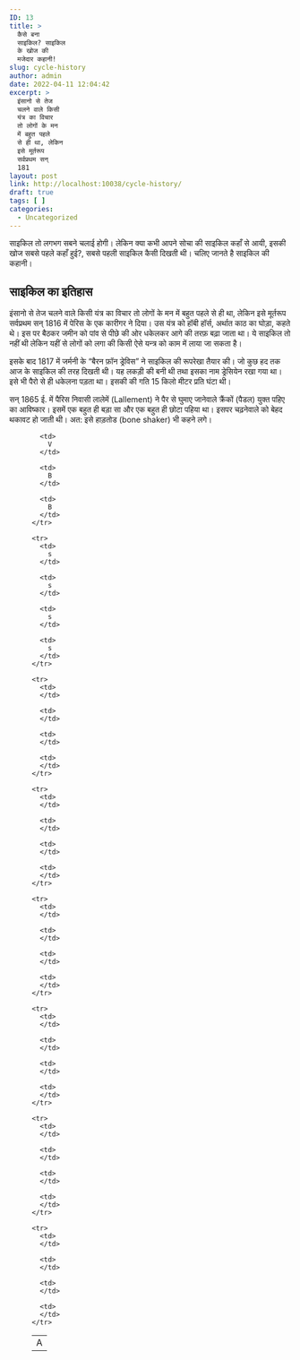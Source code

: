 ```yaml
---
ID: 13
title: >
  कैसे बना
  साइकिल? साइकिल
  के खोज की
  मजेदार कहानी!
slug: cycle-history
author: admin
date: 2022-04-11 12:04:42
excerpt: >
  इंसानो से तेज
  चलने वाले किसी
  यंत्र का विचार
  तो लोगों के मन
  में बहुत पहले
  से ही था, लेकिन
  इसे मूर्तरूप
  सर्वप्रथम सन्
  181
layout: post
link: http://localhost:10038/cycle-history/
draft: true
tags: [ ]
categories:
  - Uncategorized
---
```

<!-- wp:paragraph -->

साइकिल तो लगभग सबने चलाई होगी। लेकिन क्या कभी आपने सोचा की साइकिल कहाँ से आयी, इसकी खोज सबसे पहले कहाँ हुई?, सबसे पहली साइकिल कैसी दिखती थी। चलिए जानते है साइकिल की कहानी।

<!-- /wp:paragraph -->

<!-- wp:heading -->

## साइकिल का इतिहास

<!-- /wp:heading -->

<!-- wp:paragraph -->

इंसानो से तेज चलने वाले किसी यंत्र का विचार तो लोगों के मन में बहुत पहले से ही था, लेकिन इसे मूर्तरूप सर्वप्रथम सन् 1816 में पेरिस के एक कारीगर ने दिया। उस यंत्र को हॉबी हॉर्स, अर्थात काठ का घोड़ा, कहते थे। इस पर बैठकर जमीन को पांव से पीछे की ओर धकेलकर आगे की तरफ़ बढ़ा जाता था। ये साइकिल तो नहीं थी लेकिन यहीं से लोगों को लगा की किसी ऐसे यन्त्र को काम में लाया जा सकता है।

<!-- /wp:paragraph -->

<!-- wp:paragraph -->

इसके बाद 1817 में जर्मनी के “बैरन फ़ॉन ड्रेविस” ने साइकिल की रूपरेखा तैयार की। जो कुछ हद तक आज के साइकिल की तरह दिखती थी। यह लकड़ी की बनी थी तथा इसका नाम ड्रेसियेन रखा गया था। इसे भी पैरो से ही धकेलना पड़ता था। इसकी की गति 15 किलो मीटर प्रति घंटा थी।

<!-- /wp:paragraph -->

<!-- wp:paragraph -->

सन् 1865 ई. में पैरिस निवासी लालेमें (Lallement) ने पैर से घुमाए जानेवाले क्रैंकों (पैडल) युक्त पहिए का आविष्कार। इसमें एक बहुत ही बड़ा सा और एक बहुत ही छोटा पहिया था। इसपर चढ़नेवाले को बेहद थकावट हो जाती थी। अत: इसे हाड़तोड (bone shaker) भी कहने लगे।

<!-- /wp:paragraph -->

<!-- wp:paragraph -->



<!-- /wp:paragraph -->

<!-- wp:table {"className":"is-style-stripes"} --><figure class="wp-block-table is-style-stripes">

<table>
  <tbody>
    <tr>
      <td>
        A
      </td>
      
      <td>
        V
      </td>
      
      <td>
        B
      </td>
      
      <td>
        B
      </td>
    </tr>
    
    <tr>
      <td>
        s
      </td>
      
      <td>
        s
      </td>
      
      <td>
        s
      </td>
      
      <td>
        s
      </td>
    </tr>
    
    <tr>
      <td>
      </td>
      
      <td>
      </td>
      
      <td>
      </td>
      
      <td>
      </td>
    </tr>
    
    <tr>
      <td>
      </td>
      
      <td>
      </td>
      
      <td>
      </td>
      
      <td>
      </td>
    </tr>
    
    <tr>
      <td>
      </td>
      
      <td>
      </td>
      
      <td>
      </td>
      
      <td>
      </td>
    </tr>
    
    <tr>
      <td>
      </td>
      
      <td>
      </td>
      
      <td>
      </td>
      
      <td>
      </td>
    </tr>
    
    <tr>
      <td>
      </td>
      
      <td>
      </td>
      
      <td>
      </td>
      
      <td>
      </td>
    </tr>
    
    <tr>
      <td>
      </td>
      
      <td>
      </td>
      
      <td>
      </td>
      
      <td>
      </td>
    </tr>
  </tbody>
</table></figure> 

<!-- /wp:table -->